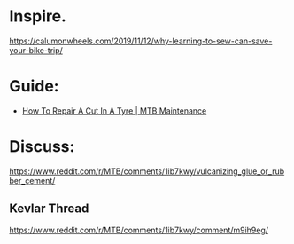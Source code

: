 # Inspire.
https://calumonwheels.com/2019/11/12/why-learning-to-sew-can-save-your-bike-trip/

# Guide:
- [How To Repair A Cut In A Tyre | MTB Maintenance](https://youtu.be/s0FxUqlXba8)

# Discuss:
https://www.reddit.com/r/MTB/comments/1ib7kwy/vulcanizing_glue_or_rubber_cement/

## Kevlar Thread
https://www.reddit.com/r/MTB/comments/1ib7kwy/comment/m9ih9eg/
